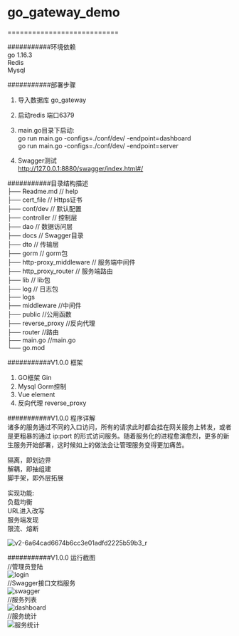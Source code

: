 # go_gateway_demo  
===========================  

###########环境依赖  
go 1.16.3  
Redis   
Mysql  

###########部署步骤  
1. 导入数据库 go_gateway  

2. 启动redis 端口6379  

3. main.go目录下启动:  
go run main.go -configs=./conf/dev/ -endpoint=dashboard  
go run main.go -configs=./conf/dev/ -endpoint=server  

4. Swagger测试  
http://127.0.0.1:8880/swagger/index.html#/  

###########目录结构描述  
├── Readme.md                   // help  
├── cert_file                   // Https证书  
├── conf/dev                    // 默认配置  
├── controller                  // 控制层  
├── dao                         // 数据访问层  
├── docs                        // Swagger目录  
├── dto                         // 传输层  
├── gorm                        // gorm包  
├── http-proxy_middleware       // 服务端中间件  
├── http_proxy_router           // 服务端路由  
├── lib                         // lib包  
├── log                         // 日志包  
├── logs                          
├── middleware                  //中间件  
├── public                      //公用函数  
├── reverse_proxy               //反向代理  
├── router                      //路由  
├── main.go                     //main.go  
└── go.mod
  
  
  
###########V1.0.0 框架  
1. GO框架    Gin  
2. Mysql     Gorm控制  
3. Vue       element  
4. 反向代理  reverse_proxy  
  
  
###########V1.0.0 程序详解  
诸多的服务通过不同的入口访问，所有的请求此时都会挂在网关服务上转发，或者是更粗暴的通过 ip:port 的形式访问服务。随着服务化的进程愈演愈烈，更多的新生服务开始部署，这时候如上的做法会让管理服务变得更加痛苦。  

隔离，即划边界  
解耦，即抽组建  
脚手架，即外层拓展  
  
实现功能:  
负载均衡  
URL进入改写  
服务端发现  
限流、熔断  

![v2-6a64cad6674b6cc3e01adfd2225b59b3_r](https://user-images.githubusercontent.com/51690238/121619237-ddce6f00-ca9a-11eb-930a-d3c99dc160ad.jpg)  

  
  
###########V1.0.0 运行截图  
//管理员登陆  
![login](https://user-images.githubusercontent.com/51690238/121618713-deb2d100-ca99-11eb-9a41-0b827113ea33.PNG)  
//Swagger接口文档服务  
![swagger](https://user-images.githubusercontent.com/51690238/121618831-191c6e00-ca9a-11eb-8966-98a54898aedf.PNG)  
//服务列表  
![dashboard](https://user-images.githubusercontent.com/51690238/121618790-06a23480-ca9a-11eb-98e3-a3ceccf64479.PNG)  
//服务统计  
![服务统计](https://user-images.githubusercontent.com/51690238/121618876-2df90180-ca9a-11eb-889f-1174055077aa.PNG)  


